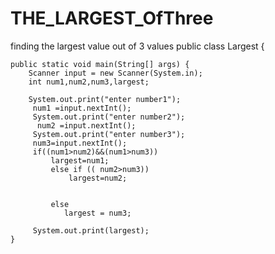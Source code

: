 # THE_LARGEST_OfThree
finding the largest value out of 3 values 
public class Largest {

    public static void main(String[] args) {
        Scanner input = new Scanner(System.in);
        int num1,num2,num3,largest;
        
        System.out.print("enter number1");
         num1 =input.nextInt();
         System.out.print("enter number2");
          num2 =input.nextInt();
         System.out.print("enter number3");
         num3=input.nextInt();
         if((num1>num2)&&(num1>num3))
             largest=num1;
             else if (( num2>num3))
                 largest=num2;
                     
                     
             else 
                largest = num3;
         
         System.out.print(largest);
    }
